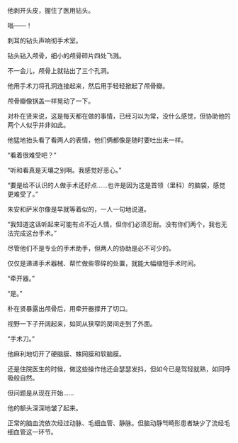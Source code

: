 他剥开头皮，握住了医用钻头。

嗡——！

刺耳的钻头声响彻手术室。

钻头钻入颅骨，细小的颅骨碎片四处飞溅。

不一会儿，颅骨上就钻出了三个孔洞。

他用手术刀将孔洞连接起来，然后用手轻轻掀起了颅骨瓣。

颅骨瓣像锅盖一样晃动了一下。

对朴在贤来说，这是每天都在做的事情，已经习以为常，没什么感觉，但协助他的两个人似乎并非如此。

他猛地抬头看了看两人的表情，他们俩都像是随时要吐出来一样。

“看着很难受吧？”

“听和看真是天壤之别啊。我感觉好恶心。”

“要是给不认识的人做手术还好点……也许是因为这是首领（里科）的脑袋，感觉更难受了。”

朱安和萨米尔像是早就等着似的，一人一句地说道。

“我知道这话听起来可能有点不近人情，但你们必须忍耐。没有你们两个，我也无法完成这台手术。”

尽管他们不是专业的手术助手，但两人的协助是必不可少的。

仅仅是递递手术器械、帮忙做些零碎的处置，就能大幅缩短手术时间。

“牵开器。”

“是。”

朴在贤暴露出颅骨后，用牵开器撑开了切口。

视野一下子开阔起来，如同从狭窄的房间走到了外面。

“手术刀。”

他麻利地切开了硬脑膜、蛛网膜和软脑膜。

还是住院医生的时候，做这些操作他还会瑟瑟发抖，但如今已是驾轻就熟，如同呼吸般自然。

但问题是从现在开始……

他的额头深深地皱了起来。

正常的脑血流依次经过动脉、毛细血管、静脉。但脑动静맥畸形患者缺少了流经毛细血管这一环节。